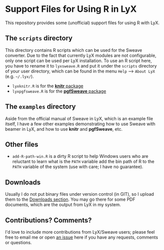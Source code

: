 # Support Files for Using R in LyX

This repository provides some (unofficial) support files for using R with LyX.

## The `scripts` directory

This directory contains R scripts which can be used for the Sweave converter. Due to the fact that currently LyX modules are not configurable, only one script can be used per LyX installation. To use an R script here, you have to rename it to `lyxsweave.R` and put it under the `scripts` directory of your user directory, which can be found in the menu `Help` --> `About LyX` (e.g. `~/.lyx/`).

- `lyxknitr.R` is for the [**knitr** package](https://github.com/yihui/knitr)
- `lyxpgfsweave.R` is for the [**pgfSweave** package](http://cran.r-project.org/package=pgfSweave)

## The `examples` directory

Aside from the official manual of Sweave in LyX, which is an example file itself, I have a few other examples demonstrating how to use Sweave with beamer in LyX, and how to use **knitr** and **pgfSweave**, etc.

## Other files

- `add-R-path-win.R` is a dirty R script to help Windows users who are reluctant to learn what is the `PATH` variable add the bin path of R to the `PATH` variable of the system (use with care; I have no guarantee).

## Downloads

Usually I do not put binary files under version control (in GIT), so I upload them to the [Downloads section](https://github.com/yihui/lyx/downloads). You may go there for some PDF documents, which are the output from LyX in my system.

## Contributions? Comments?

I'd love to include more contributions from LyX/Sweave users; please feel free to email me or open [an issue](https://github.com/yihui/lyx/issues) here if you have any requests, comments or questions.
